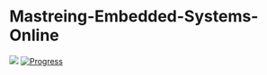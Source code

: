 # Mastreing-Embedded-Systems-Online
![](https://staticlearn.shine.com/l/m/images/blog/Embedded_System_Intro_Types_Applications_Architecture_and_Examples.jpg)
[![Progress]([https://img.shields.io/cdnjs/v/reactstrap.svg)](https://cdnjs.com/libraries/reactstrap](https://d1e4pidl3fu268.cloudfront.net/b42066b8-a35c-4ab1-9aa4-ab941102c966/unit2.crop_225x169_0,42.preview.png)https://d1e4pidl3fu268.cloudfront.net/b42066b8-a35c-4ab1-9aa4-ab941102c966/unit2.crop_225x169_0,42.preview.png)
